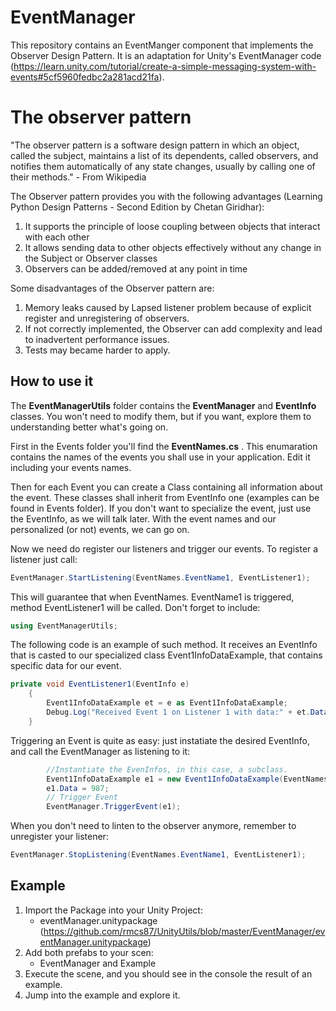 # EventManager

This repository contains an EventManger component that implements the Observer Design Pattern. It is an adaptation for Unity's EventManager code (https://learn.unity.com/tutorial/create-a-simple-messaging-system-with-events#5cf5960fedbc2a281acd21fa).

# The observer pattern
"The observer pattern is a software design pattern in which an object, called the subject, maintains a list of its dependents, called observers, and notifies them automatically of any state changes, usually by calling one of their methods." - From Wikipedia

The Observer pattern provides you with the following advantages (Learning Python Design Patterns - Second Edition by Chetan Giridhar):

1. It supports the principle of loose coupling between objects that interact with each other
1. It allows sending data to other objects effectively without any change in the Subject or Observer classes
1. Observers can be added/removed at any point in time

Some disadvantages of the Observer pattern are:
1. Memory leaks caused by Lapsed listener problem because of explicit register and unregistering of observers.
1. If not correctly implemented, the Observer can add complexity and lead to inadvertent performance issues.
1. Tests may became harder to apply.

## How to use it

The **EventManagerUtils** folder contains the **EventManager** and **EventInfo** classes. You won't need to modify them, but if you want, explore them to understanding better what's going on.

First in the Events folder you'll find the **EventNames.cs** . This enumaration contains the names of the events you shall use in your application. Edit it including your events names. 

Then for each Event you can create a Class containing all information about the event. These classes shall inherit from EventInfo one (examples can be found in Events folder). If you don't want to specialize the event, just use the EventInfo, as we will talk later. With the event names and our personalized (or not) events, we can go on.

Now we need do register our listeners and trigger our events. To register a listener just call:
```c#
EventManager.StartListening(EventNames.EventName1, EventListener1);
```
This will guarantee that when EventNames. EventName1 is triggered, method EventListener1 will be called. Don't forget to include:

```c#
using EventManagerUtils;
```

The following code is an example of such method. It receives an EventInfo that is casted to our specialized class Event1InfoDataExample, that contains specific data for our event.
```c#
private void EventListener1(EventInfo e)
    {
        Event1InfoDataExample et = e as Event1InfoDataExample;
        Debug.Log("Received Event 1 on Listener 1 with data:" + et.Data);
    }
```
Triggering an Event is quite as easy: just instatiate the desired EventInfo, and call the EventManager as listening to it:
```c#
        //Instantiate the EvenInfos, in this case, a subclass.
        Event1InfoDataExample e1 = new Event1InfoDataExample(EventNames.EventName1);
        e1.Data = 987;        
        // Trigger Event
        EventManager.TriggerEvent(e1);
```

When you don't need to linten to the observer anymore, remember to unregister your listener:

```c#
EventManager.StopListening(EventNames.EventName1, EventListener1);
```


## Example

1. Import the Package into your Unity Project:
    * eventManager.unitypackage (https://github.com/rmcs87/UnityUtils/blob/master/EventManager/eventManager.unitypackage)
1. Add both prefabs to your scen:
    * EventManager and Example
1. Execute the scene, and you should see in the console the result of an example.
1. Jump into the example and explore it.
